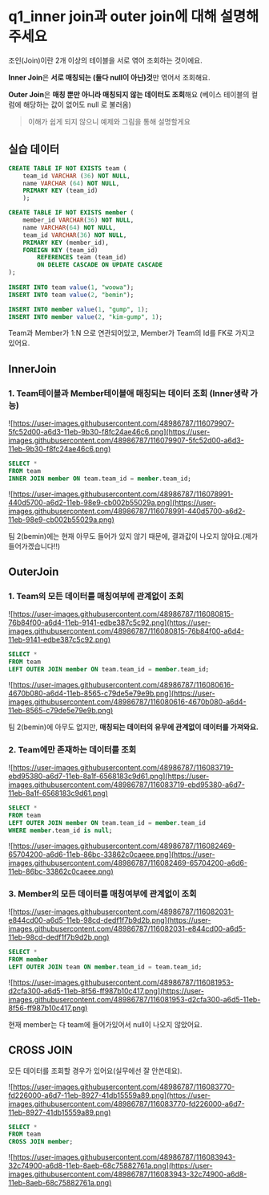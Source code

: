 # q1_**inner join과 outer join에 대해 설명해주세요**

조인(Join)이란 2개 이상의 테이블을 서로 엮어 조회하는 것이에요.

**Inner Join**은 **서로 매칭되는 (둘다 null이 아닌)것**만 엮어서 조회해요.

**Outer Join**은 **매칭 뿐만 아니라 매칭되지 않는 데이터도 조회**해요 (베이스 테이블의 컬럼에 해당하는 값이 없어도 null 로 불러옴)

> 이해가 쉽게 되지 않으니 예제와 그림을 통해 설명할게요

## 실습 데이터

```sql
CREATE TABLE IF NOT EXISTS team (
    team_id VARCHAR (36) NOT NULL,
    name VARCHAR (64) NOT NULL,
    PRIMARY KEY (team_id)
    );

CREATE TABLE IF NOT EXISTS member (
    member_id VARCHAR(36) NOT NULL,
    name VARCHAR(64) NOT NULL,
    team_id VARCHAR(36) NOT NULL,
    PRIMARY KEY (member_id),
    FOREIGN KEY (team_id)
        REFERENCES team (team_id)
        ON DELETE CASCADE ON UPDATE CASCADE
);
    
INSERT INTO team value(1, "woowa");
INSERT INTO team value(2, "bemin");

INSERT INTO member value(1, "gump", 1);
INSERT INTO member value(2, "kim-gump", 1);
```

Team과 Member가 1:N 으로 연관되어있고, Member가 Team의 Id를 FK로 가지고 있어요.

## **InnerJoin**

### **1. Team테이블과 Member테이블애 매칭되는 데이터 조회 (Inner생략 가능)**

![https://user-images.githubusercontent.com/48986787/116079907-5fc52d00-a6d3-11eb-9b30-f8fc24ae46c6.png](https://user-images.githubusercontent.com/48986787/116079907-5fc52d00-a6d3-11eb-9b30-f8fc24ae46c6.png)

```sql
SELECT * 
FROM team 
INNER JOIN member ON team.team_id = member.team_id;
```

![https://user-images.githubusercontent.com/48986787/116078991-440d5700-a6d2-11eb-98e9-cb002b55029a.png](https://user-images.githubusercontent.com/48986787/116078991-440d5700-a6d2-11eb-98e9-cb002b55029a.png)

팀 2(bemin)에는 현재 아무도 들어가 있지 않기 때문에, 결과값이 나오지 않아요.(제가 들어가겠습니다!!)

## **OuterJoin**

### **1. Team의 모든 데이터를 매칭여부에 관계없이 조회**

![https://user-images.githubusercontent.com/48986787/116080815-76b84f00-a6d4-11eb-9141-edbe387c5c92.png](https://user-images.githubusercontent.com/48986787/116080815-76b84f00-a6d4-11eb-9141-edbe387c5c92.png)

```sql
SELECT * 
FROM team 
LEFT OUTER JOIN member ON team.team_id = member.team_id;
```

![https://user-images.githubusercontent.com/48986787/116080616-4670b080-a6d4-11eb-8565-c79de5e79e9b.png](https://user-images.githubusercontent.com/48986787/116080616-4670b080-a6d4-11eb-8565-c79de5e79e9b.png)

팀 2(bemin)에 아무도 없지만, **매칭되는 데이터의 유무에 관계없이 데이터를 가져와요.** 

### **2. Team에만 존재하는 데이터를 조회**

![https://user-images.githubusercontent.com/48986787/116083719-ebd95380-a6d7-11eb-8a1f-6568183c9d61.png](https://user-images.githubusercontent.com/48986787/116083719-ebd95380-a6d7-11eb-8a1f-6568183c9d61.png)

```sql
SELECT * 
FROM team 
LEFT OUTER JOIN member ON team.team_id = member.team_id
WHERE member.team_id is null;
```

![https://user-images.githubusercontent.com/48986787/116082469-65704200-a6d6-11eb-86bc-33862c0caeee.png](https://user-images.githubusercontent.com/48986787/116082469-65704200-a6d6-11eb-86bc-33862c0caeee.png)

### **3. Member의 모든 데이터를 매칭여부에 관계없이 조회**

![https://user-images.githubusercontent.com/48986787/116082031-e844cd00-a6d5-11eb-98cd-dedf1f7b9d2b.png](https://user-images.githubusercontent.com/48986787/116082031-e844cd00-a6d5-11eb-98cd-dedf1f7b9d2b.png)

```sql
SELECT * 
FROM member 
LEFT OUTER JOIN team ON member.team_id = team.team_id;
```

![https://user-images.githubusercontent.com/48986787/116081953-d2cfa300-a6d5-11eb-8f56-ff987b10c417.png](https://user-images.githubusercontent.com/48986787/116081953-d2cfa300-a6d5-11eb-8f56-ff987b10c417.png)

현재 member는 다 team에 들어가있어서 null이 나오지 않았어요.

## **CROSS JOIN**

모든 데이터를 조회할 경우가 있어요(실무에선 잘 안쓴데요).

![https://user-images.githubusercontent.com/48986787/116083770-fd226000-a6d7-11eb-8927-41db15559a89.png](https://user-images.githubusercontent.com/48986787/116083770-fd226000-a6d7-11eb-8927-41db15559a89.png)

```sql
SELECT * 
FROM team 
CROSS JOIN member;
```

![https://user-images.githubusercontent.com/48986787/116083943-32c74900-a6d8-11eb-8aeb-68c75882761a.png](https://user-images.githubusercontent.com/48986787/116083943-32c74900-a6d8-11eb-8aeb-68c75882761a.png)